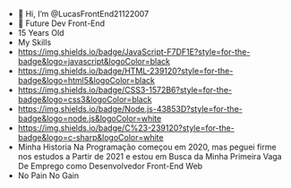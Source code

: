 - 👋 Hi, I’m @LucasFrontEnd21122007
- 👀 Future Dev Front-End
- 15 Years Old
- My Skills
- https://img.shields.io/badge/JavaScript-F7DF1E?style=for-the-badge&logo=javascript&logoColor=black
- https://img.shields.io/badge/HTML-239120?style=for-the-badge&logo=html5&logoColor=black
- https://img.shields.io/badge/CSS3-1572B6?style=for-the-badge&logo=css3&logoColor=black
- https://img.shields.io/badge/Node.js-43853D?style=for-the-badge&logo=node.js&logoColor=white
- https://img.shields.io/badge/C%23-239120?style=for-the-badge&logo=c-sharp&logoColor=white
- Minha Historia Na Programação começou em 2020, mas peguei firme nos estudos a Partir de 2021 e estou em Busca da Minha Primeira Vaga De   Emprego como Desenvolvedor Front-End Web
- No Pain No Gain
